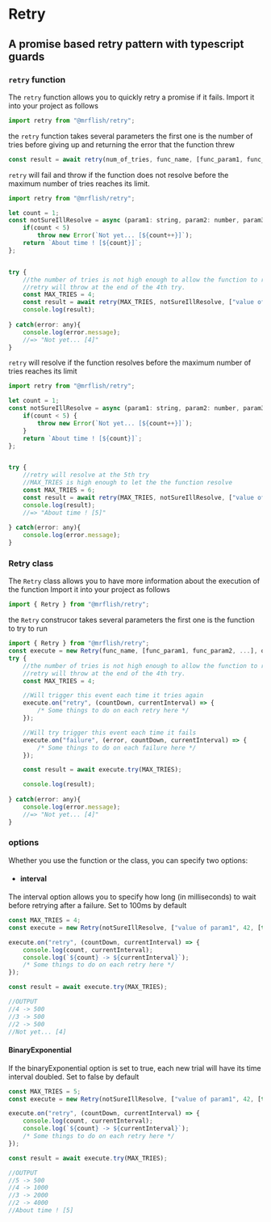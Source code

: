 # Retry

## A promise based retry pattern with typescript guards


### `retry` function
The `retry` function allows you to quickly retry a promise if it fails.
Import it into your project as follows

```js
import retry from "@mrflish/retry";
```

the `retry` function takes several parameters
the first one is the number of tries before giving up and returning the error that the function threw

```js
const result = await retry(num_of_tries, func_name, [func_param1, func_param2, ...], options);
```

`retry` will fail and throw if the function does not resolve before the maximum number of tries reaches its limit.

```js
import retry from "@mrflish/retry";

let count = 1;
const notSureIllResolve = async (param1: string, param2: number, param3: boolean[]) => {
	if(count < 5) 
		throw new Error(`Not yet... [${count++}]`);
	return `About time ! [${count}]`;
};


try {
    //the number of tries is not high enough to allow the function to resolve.
    //retry will throw at the end of the 4th try.
    const MAX_TRIES = 4;
    const result = await retry(MAX_TRIES, notSureIllResolve, ["value of param1", 42, [true, false]]);
    console.log(result);
    
} catch(error: any){
    console.log(error.message);
    //=> "Not yet... [4]"
}

```

`retry` will resolve if the function resolves before the maximum number of tries reaches its limit

```js
import retry from "@mrflish/retry";

let count = 1;
const notSureIllResolve = async (param1: string, param2: number, param3: boolean[]) => {
	if(count < 5) {
		throw new Error(`Not yet... [${count++}]`);
	}
	return `About time ! [${count}]`;
};


try {
    //retry will resolve at the 5th try
    //MAX_TRIES is high enough to let the the function resolve
    const MAX_TRIES = 6;
    const result = await retry(MAX_TRIES, notSureIllResolve, ["value of param1", 42, [true, false]]);
    console.log(result);
    //=> "About time ! [5]"
    
} catch(error: any){
    console.log(error.message);
}
```

### Retry class
The `Retry` class allows you to have more information about the execution of the function
Import it into your project as follows

```js
import { Retry } from "@mrflish/retry";
```

the `Retry` construcor takes several parameters
the first one is the function to try to run

```js
import { Retry } from "@mrflish/retry";
const execute = new Retry(func_name, [func_param1, func_param2, ...], options);
try {
	//the number of tries is not high enough to allow the function to resolve.
	//retry will throw at the end of the 4th try.
	const MAX_TRIES = 4;

    //Will trigger this event each time it tries again
	execute.on("retry", (countDown, currentInterval) => {
		/* Some things to do on each retry here */
	});

    //Will try trigger this event each time it fails
    execute.on("failure", (error, countDown, currentInterval) => {
		/* Some things to do on each failure here */
	});

	const result = await execute.try(MAX_TRIES);

	console.log(result);
		
} catch(error: any){
	console.log(error.message);
	//=> "Not yet... [4]"
}
```

### options
Whether you use the function or the class, you can specify two options: 
- #### interval
The interval option allows you to specify how long (in milliseconds) to wait before retrying after a failure.
Set to 100ms by default
```js
const MAX_TRIES = 4;
const execute = new Retry(notSureIllResolve, ["value of param1", 42, [true, false]], { interval: 500 });

execute.on("retry", (countDown, currentInterval) => {
    console.log(count, currentInterval);
    console.log(`${count} -> ${currentInterval}`);
    /* Some things to do on each retry here */
});

const result = await execute.try(MAX_TRIES);

//OUTPUT
//4 -> 500
//3 -> 500
//2 -> 500
//Not yet... [4]
```

#### BinaryExponential
If the binaryExponential option is set to true, each new trial will have its time interval doubled.
Set to false by default
```js
const MAX_TRIES = 5;
const execute = new Retry(notSureIllResolve, ["value of param1", 42, [true, false]], { interval: 500, BinaryExponential: true });

execute.on("retry", (countDown, currentInterval) => {
    console.log(count, currentInterval);
    console.log(`${count} -> ${currentInterval}`);
    /* Some things to do on each retry here */
});

const result = await execute.try(MAX_TRIES);

//OUTPUT
//5 -> 500
//4 -> 1000
//3 -> 2000
//2 -> 4000
//About time ! [5]
```
